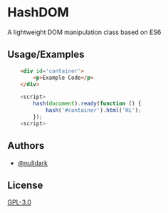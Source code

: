 
# HashDOM

A lightweight DOM manipulation class based on ES6
## Usage/Examples

```html
    <div id='container'>
        <p>Example Code</p>
    </div>
```

```javascript
    <script>
        hash(document).ready(function () {
            hash('#container').html('Hi');
        });
    <script>
```

## Authors

- [@nulldark](https://www.github.com/nulldark)

## License

[GPL-3.0](LICENSE)


